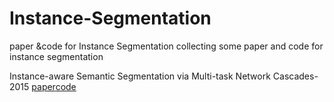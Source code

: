 # Instance-Segmentation
paper &amp;code for Instance Segmentation
collecting some paper and code for instance segmentation

Instance-aware Semantic Segmentation via Multi-task Network Cascades-2015 [paper](https://arxiv.org/abs/1512.04412)[code](https://github.com/daijifeng001/MNC)
